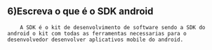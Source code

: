 ## 6)Escreva o que é o SDK android
        A SDK é o kit de desenvolvimento de software sendo a SDK do android o kit com todas as ferramentas necessarias para o desenvolvedor desenvolver aplicativos mobile do android.
